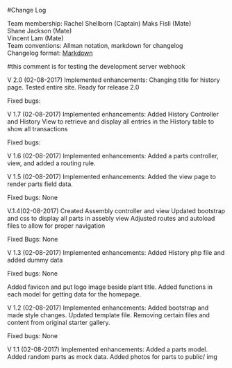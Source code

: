 #Change Log

Team membership:  Rachel Shellborn (Captain)
				  Maks Fisli       (Mate)  
				  Shane Jackson    (Mate)  
				  Vincent Lam      (Mate)  
Team conventions: Allman notation, markdown for changelog  
Changelog format: [Markdown](https://github.com/adam-p/markdown-here/wiki/Markdown-Cheatsheet) 

#this comment is for testing the development server webhook

V 2.0 (02-08-2017)
Implemented enhancements:
Changing title for history page. Tested entire site. Ready for release 2.0

Fixed bugs:

V 1.7 (02-08-2017)
Implemented enhancements:
Added History Controller and History View to retrieve and display all entries in the History table to show all transactions

Fixed bugs:

V 1.6 (02-08-2017)
Implemented enhancements:
Added a parts controller, view, and added a routing rule.

V 1.5 (02-08-2017)
Implemented enhancements:
Added the view page to render parts field data. 

Fixed bugs:
None

V.1.4(02-08-2017)
Created Assembly controller and view
Updated bootstrap and css to display all parts in assebly view
Adjusted routes and autoload files to allow for proper navigation

Fixed Bugs: 
None

V 1.3 (02-08-2017)
Implemented enhancements:
Added History php file and added dummy data

Fixed bugs:
None

Added favicon and put logo image beside plant title.
Added functions in each model for getting data for the homepage.

V 1.2 (02-08-2017)
Implemented enhancements:
Added bootstrap and made style changes.
Updated template file.
Removing certain files and content from original starter gallery.

Fixed bugs:
None

V 1.1 (02-08-2017)
Implemented enhancements:
Added a parts model.
Added random parts as mock data.
Added photos for parts to public/ img


